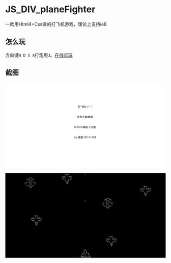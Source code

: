 JS_DIV_planeFighter
==========
一款用Html4+Css做的打飞机游戏，理论上支持ie8

## 怎么玩
方向键`W D S A`打炮用`J`。[在线试玩](https://cxwithyxy.github.io/JS_DIV_planeFighter/index.html)


## 截图
![开始](jpg/start.jpeg)

![游戏](jpg/fight.jpeg)
